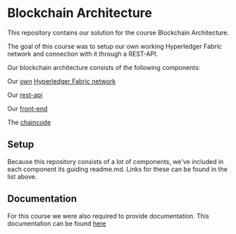 # Blockchain Architecture

This repository contains our solution for the course Blockchain Architecture. 

The goal of this course was to setup our own working Hyperledger Fabric network and connection
with it through a REST-API.

Our blockchain architecture consists of the following components: 
 
Our [own](https://github.com/ThomasBronsveld/blockchain-architecture/blob/master/network/README.md) [Hyperledger Fabric network](https://github.com/hyperledger/fabric)

Our [rest-api](https://github.com/ThomasBronsveld/blockchain-architecture/blob/master/api/README.md)

Our [front-end](https://github.com/ThomasBronsveld/blockchain-architecture/blob/master/client/README.md)

The [chaincode](https://github.com/ThomasBronsveld/blockchain-architecture/blob/master/chaincode/README.md)

## Setup

Because this repository consists of a lot of components, we've included in each component
its guiding readme.md. Links for these can be found in the list above. 

## Documentation

For this course we were also required to provide documentation. This documentation can be found
[here](https://github.com/ThomasBronsveld/blockchain-architecture/blob/master/documentation/README.md)



